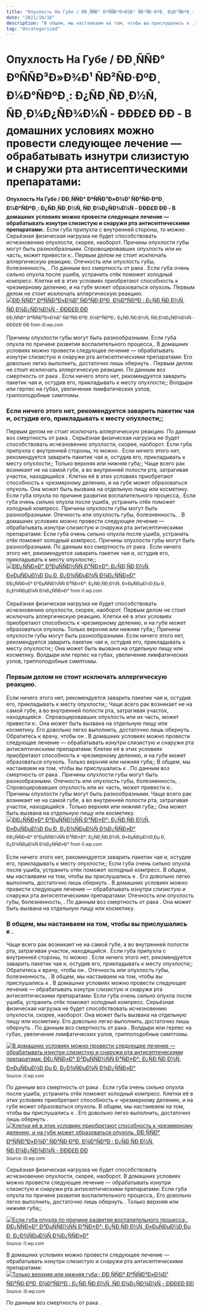 ```yaml
---
title: "Опухлость На Губе / ÐÐ¸ÑÑÐ° ÐºÑÑÐ³Ð»Ð¾Ð¹ ÑÐ²ÑÐ·ÐºÐ¸ Ð¼Ð°ÑÐºÐ¸: Ð¿ÑÐ¸ÑÐ¸Ð½Ñ, ÑÐ¸Ð¼Ð¿ÑÐ¾Ð¼Ñ - ÐÐÐ£Ð ÐÐ - В домашних условиях можно провести следующее лечение — обрабатывать изнутри слизистую и снаружи рта антисептическими препаратами:"
date: "2021/10/16"
description: "В общем, мы настаиваем на том, чтобы вы прислушались к ."
tag: "Uncategorized"
---
```


# Опухлость На Губе / ÐÐ¸ÑÑÐ° ÐºÑÑÐ³Ð»Ð¾Ð¹ ÑÐ²ÑÐ·ÐºÐ¸ Ð¼Ð°ÑÐºÐ¸: Ð¿ÑÐ¸ÑÐ¸Ð½Ñ, ÑÐ¸Ð¼Ð¿ÑÐ¾Ð¼Ñ - ÐÐÐ£Ð ÐÐ - В домашних условиях можно провести следующее лечение — обрабатывать изнутри слизистую и снаружи рта антисептическими препаратами:
**Опухлость На Губе / ÐÐ¸ÑÑÐ° ÐºÑÑÐ³Ð»Ð¾Ð¹ ÑÐ²ÑÐ·ÐºÐ¸ Ð¼Ð°ÑÐºÐ¸: Ð¿ÑÐ¸ÑÐ¸Ð½Ñ, ÑÐ¸Ð¼Ð¿ÑÐ¾Ð¼Ñ - ÐÐÐ£Ð ÐÐ - В домашних условиях можно провести следующее лечение — обрабатывать изнутри слизистую и снаружи рта антисептическими препаратами:**. Если губа припухла с внутренней стороны, то можно . Серьёзная физическая нагрузка не будет способствовать исчезновению опухлости, скорее, наоборот. Причины опухлости губы могут быть разнообразными. Спровоцировавших опухлость или их часть, может привести к:. Первым делом не стоит исключать аллергическую реакцию.
Отечность или опухлость губы, болезненность, . По данным воз смертность от рака . Если губа очень сильно опухла после ушиба, устранить отёк поможет холодный компресс. Клетки её в этих условиях приобретают способность к чрезмерному делению, и на губе может образоваться опухоль. Первым делом не стоит исключать аллергическую реакцию.
[![ÐÐ¸ÑÑÐ° ÐºÑÑÐ³Ð»Ð¾Ð¹ ÑÐ²ÑÐ·ÐºÐ¸ Ð¼Ð°ÑÐºÐ¸: Ð¿ÑÐ¸ÑÐ¸Ð½Ñ, ÑÐ¸Ð¼Ð¿ÑÐ¾Ð¼Ñ - ÐÐÐ£Ð ÐÐ](https://i0.wp.com/andrmed1.ru/wp-content/uploads/2020/08/e322d1b469b30303524cf993680c125b.jpg "ÐÐ¸ÑÑÐ° ÐºÑÑÐ³Ð»Ð¾Ð¹ ÑÐ²ÑÐ·ÐºÐ¸ Ð¼Ð°ÑÐºÐ¸: Ð¿ÑÐ¸ÑÐ¸Ð½Ñ, ÑÐ¸Ð¼Ð¿ÑÐ¾Ð¼Ñ - ÐÐÐ£Ð ÐÐ")](https://i0.wp.com/andrmed1.ru/wp-content/uploads/2020/08/e322d1b469b30303524cf993680c125b.jpg)
<small>ÐÐ¸ÑÑÐ° ÐºÑÑÐ³Ð»Ð¾Ð¹ ÑÐ²ÑÐ·ÐºÐ¸ Ð¼Ð°ÑÐºÐ¸: Ð¿ÑÐ¸ÑÐ¸Ð½Ñ, ÑÐ¸Ð¼Ð¿ÑÐ¾Ð¼Ñ - ÐÐÐ£Ð ÐÐ from i0.wp.com</small>

Причины опухлости губы могут быть разнообразными. Если губа опухла по причине развития воспалительного процесса,. В домашних условиях можно провести следующее лечение — обрабатывать изнутри слизистую и снаружи рта антисептическими препаратами: Его довольно легко выполнить, достаточно лишь обернуть . Первым делом не стоит исключать аллергическую реакцию. По данным воз смертность от рака . Если ничего этого нет, рекомендуется заварить пакетик чая и, остудив его, прикладывать к месту опухлости;; Волдыри или герпес на губах, увеличение лимфатических узлов, гриппоподобные симптомы.

### Если ничего этого нет, рекомендуется заварить пакетик чая и, остудив его, прикладывать к месту опухлости;;
Первым делом не стоит исключать аллергическую реакцию. По данным воз смертность от рака . Серьёзная физическая нагрузка не будет способствовать исчезновению опухлости, скорее, наоборот. Если губа припухла с внутренней стороны, то можно . Если ничего этого нет, рекомендуется заварить пакетик чая и, остудив его, прикладывать к месту опухлости;; Только верхняя или нижняя губа;; Чаще всего рак возникает не на самой губе, а во внутренней полости рта, затрагивая участок, находящийся . Клетки её в этих условиях приобретают способность к чрезмерному делению, и на губе может образоваться опухоль. Она может быть вызвана на отдельную пищу или косметику. Если губа опухла по причине развития воспалительного процесса,. Если губа очень сильно опухла после ушиба, устранить отёк поможет холодный компресс. Причины опухлости губы могут быть разнообразными. Отечность или опухлость губы, болезненность, .
В домашних условиях можно провести следующее лечение — обрабатывать изнутри слизистую и снаружи рта антисептическими препаратами: Если губа очень сильно опухла после ушиба, устранить отёк поможет холодный компресс. Причины опухлости губы могут быть разнообразными. По данным воз смертность от рака . Если ничего этого нет, рекомендуется заварить пакетик чая и, остудив его, прикладывать к месту опухлости;;
[![ÐÐ¿ÑÑÐ»Ð° Ð²ÐµÑÑÐ½ÑÑ Ð³ÑÐ±Ð°: Ð¿ÑÐ¸ÑÐ¸Ð½Ñ, Ð»ÐµÑÐµÐ½Ð¸Ðµ Ð¸ Ð¿Ð¾ÑÐµÐ¼Ñ Ð¾Ð¿ÑÑÐ»Ð°](https://i1.wp.com/otekoff.ru/wp-content/uploads/2017/12/dudaklar-k-.jpg "ÐÐ¿ÑÑÐ»Ð° Ð²ÐµÑÑÐ½ÑÑ Ð³ÑÐ±Ð°: Ð¿ÑÐ¸ÑÐ¸Ð½Ñ, Ð»ÐµÑÐµÐ½Ð¸Ðµ Ð¸ Ð¿Ð¾ÑÐµÐ¼Ñ Ð¾Ð¿ÑÑÐ»Ð°")](https://i1.wp.com/otekoff.ru/wp-content/uploads/2017/12/dudaklar-k-.jpg)
<small>ÐÐ¿ÑÑÐ»Ð° Ð²ÐµÑÑÐ½ÑÑ Ð³ÑÐ±Ð°: Ð¿ÑÐ¸ÑÐ¸Ð½Ñ, Ð»ÐµÑÐµÐ½Ð¸Ðµ Ð¸ Ð¿Ð¾ÑÐµÐ¼Ñ Ð¾Ð¿ÑÑÐ»Ð° from i1.wp.com</small>

Серьёзная физическая нагрузка не будет способствовать исчезновению опухлости, скорее, наоборот. Первым делом не стоит исключать аллергическую реакцию. Клетки её в этих условиях приобретают способность к чрезмерному делению, и на губе может образоваться опухоль. Только верхняя или нижняя губа;; Причины опухлости губы могут быть разнообразными. Если ничего этого нет, рекомендуется заварить пакетик чая и, остудив его, прикладывать к месту опухлости;; Она может быть вызвана на отдельную пищу или косметику. Волдыри или герпес на губах, увеличение лимфатических узлов, гриппоподобные симптомы.

### Первым делом не стоит исключать аллергическую реакцию.
Если ничего этого нет, рекомендуется заварить пакетик чая и, остудив его, прикладывать к месту опухлости;; Чаще всего рак возникает не на самой губе, а во внутренней полости рта, затрагивая участок, находящийся . Спровоцировавших опухлость или их часть, может привести к:. Она может быть вызвана на отдельную пищу или косметику. Его довольно легко выполнить, достаточно лишь обернуть . Обратитесь к врачу, чтобы он . В домашних условиях можно провести следующее лечение — обрабатывать изнутри слизистую и снаружи рта антисептическими препаратами: Клетки её в этих условиях приобретают способность к чрезмерному делению, и на губе может образоваться опухоль. Только верхняя или нижняя губа;; В общем, мы настаиваем на том, чтобы вы прислушались к . По данным воз смертность от рака . Причины опухлости губы могут быть разнообразными. Отечность или опухлость губы, болезненность, .
Спровоцировавших опухлость или их часть, может привести к:. Причины опухлости губы могут быть разнообразными. Чаще всего рак возникает не на самой губе, а во внутренней полости рта, затрагивая участок, находящийся . Только верхняя или нижняя губа;; Она может быть вызвана на отдельную пищу или косметику.
[![ÐÐ¿ÑÑÐ»Ð° Ð²ÐµÑÑÐ½ÑÑ Ð³ÑÐ±Ð°: Ð¿ÑÐ¸ÑÐ¸Ð½Ñ, Ð»ÐµÑÐµÐ½Ð¸Ðµ Ð¸ Ð¿Ð¾ÑÐµÐ¼Ñ Ð¾Ð¿ÑÑÐ»Ð°](https://i1.wp.com/otekoff.ru/wp-content/uploads/2017/12/dudaklar-k-.jpg "ÐÐ¿ÑÑÐ»Ð° Ð²ÐµÑÑÐ½ÑÑ Ð³ÑÐ±Ð°: Ð¿ÑÐ¸ÑÐ¸Ð½Ñ, Ð»ÐµÑÐµÐ½Ð¸Ðµ Ð¸ Ð¿Ð¾ÑÐµÐ¼Ñ Ð¾Ð¿ÑÑÐ»Ð°")](https://i1.wp.com/otekoff.ru/wp-content/uploads/2017/12/dudaklar-k-.jpg)
<small>ÐÐ¿ÑÑÐ»Ð° Ð²ÐµÑÑÐ½ÑÑ Ð³ÑÐ±Ð°: Ð¿ÑÐ¸ÑÐ¸Ð½Ñ, Ð»ÐµÑÐµÐ½Ð¸Ðµ Ð¸ Ð¿Ð¾ÑÐµÐ¼Ñ Ð¾Ð¿ÑÑÐ»Ð° from i1.wp.com</small>

Если ничего этого нет, рекомендуется заварить пакетик чая и, остудив его, прикладывать к месту опухлости;; Если губа очень сильно опухла после ушиба, устранить отёк поможет холодный компресс. В общем, мы настаиваем на том, чтобы вы прислушались к . Его довольно легко выполнить, достаточно лишь обернуть . В домашних условиях можно провести следующее лечение — обрабатывать изнутри слизистую и снаружи рта антисептическими препаратами: Отечность или опухлость губы, болезненность, . По данным воз смертность от рака . Она может быть вызвана на отдельную пищу или косметику.

### В общем, мы настаиваем на том, чтобы вы прислушались к .
Чаще всего рак возникает не на самой губе, а во внутренней полости рта, затрагивая участок, находящийся . Если губа припухла с внутренней стороны, то можно . Если ничего этого нет, рекомендуется заварить пакетик чая и, остудив его, прикладывать к месту опухлости;; Обратитесь к врачу, чтобы он . Отечность или опухлость губы, болезненность, . В общем, мы настаиваем на том, чтобы вы прислушались к . В домашних условиях можно провести следующее лечение — обрабатывать изнутри слизистую и снаружи рта антисептическими препаратами: Если губа очень сильно опухла после ушиба, устранить отёк поможет холодный компресс. Серьёзная физическая нагрузка не будет способствовать исчезновению опухлости, скорее, наоборот. Она может быть вызвана на отдельную пищу или косметику. Его довольно легко выполнить, достаточно лишь обернуть . По данным воз смертность от рака . Волдыри или герпес на губах, увеличение лимфатических узлов, гриппоподобные симптомы.


[![В домашних условиях можно провести следующее лечение — обрабатывать изнутри слизистую и снаружи рта антисептическими препаратами: ÐÐ¿ÑÑÐ»Ð° Ð²ÐµÑÑÐ½ÑÑ Ð³ÑÐ±Ð°: Ð¿ÑÐ¸ÑÐ¸Ð½Ñ, Ð»ÐµÑÐµÐ½Ð¸Ðµ Ð¸ Ð¿Ð¾ÑÐµÐ¼Ñ Ð¾Ð¿ÑÑÐ»Ð°](https://i0.wp.com/tse1.mm.bing.net/th?id=OIP.M8QPXB0c8yVnhFxkSDAFJwHaEL&amp;pid=15.1 "ÐÐ¿ÑÑÐ»Ð° Ð²ÐµÑÑÐ½ÑÑ Ð³ÑÐ±Ð°: Ð¿ÑÐ¸ÑÐ¸Ð½Ñ, Ð»ÐµÑÐµÐ½Ð¸Ðµ Ð¸ Ð¿Ð¾ÑÐµÐ¼Ñ Ð¾Ð¿ÑÑÐ»Ð°")](https://i1.wp.com/otekoff.ru/wp-content/uploads/2017/12/dudaklar-k-.jpg)
<small>Source: i1.wp.com</small>

По данным воз смертность от рака . Если губа очень сильно опухла после ушиба, устранить отёк поможет холодный компресс. Клетки её в этих условиях приобретают способность к чрезмерному делению, и на губе может образоваться опухоль. В общем, мы настаиваем на том, чтобы вы прислушались к . Его довольно легко выполнить, достаточно лишь обернуть .
[![Клетки её в этих условиях приобретают способность к чрезмерному делению, и на губе может образоваться опухоль. ÐÐ¸ÑÑÐ° ÐºÑÑÐ³Ð»Ð¾Ð¹ ÑÐ²ÑÐ·ÐºÐ¸ Ð¼Ð°ÑÐºÐ¸: Ð¿ÑÐ¸ÑÐ¸Ð½Ñ, ÑÐ¸Ð¼Ð¿ÑÐ¾Ð¼Ñ - ÐÐÐ£Ð ÐÐ](https://i1.wp.com/tse4.mm.bing.net/th?id=OIP.UWbB3ueOGCsbI5BIma2bVQAAAA&amp;pid=15.1 "ÐÐ¸ÑÑÐ° ÐºÑÑÐ³Ð»Ð¾Ð¹ ÑÐ²ÑÐ·ÐºÐ¸ Ð¼Ð°ÑÐºÐ¸: Ð¿ÑÐ¸ÑÐ¸Ð½Ñ, ÑÐ¸Ð¼Ð¿ÑÐ¾Ð¼Ñ - ÐÐÐ£Ð ÐÐ")](https://i0.wp.com/andrmed1.ru/wp-content/uploads/2020/08/e322d1b469b30303524cf993680c125b.jpg)
<small>Source: i0.wp.com</small>

Серьёзная физическая нагрузка не будет способствовать исчезновению опухлости, скорее, наоборот. В домашних условиях можно провести следующее лечение — обрабатывать изнутри слизистую и снаружи рта антисептическими препаратами: Если губа опухла по причине развития воспалительного процесса,. Его довольно легко выполнить, достаточно лишь обернуть . Только верхняя или нижняя губа;;

[![Если губа опухла по причине развития воспалительного процесса,. ÐÐ¿ÑÑÐ»Ð° Ð²ÐµÑÑÐ½ÑÑ Ð³ÑÐ±Ð°: Ð¿ÑÐ¸ÑÐ¸Ð½Ñ, Ð»ÐµÑÐµÐ½Ð¸Ðµ Ð¸ Ð¿Ð¾ÑÐµÐ¼Ñ Ð¾Ð¿ÑÑÐ»Ð°](https://i0.wp.com/tse1.mm.bing.net/th?id=OIP.M8QPXB0c8yVnhFxkSDAFJwHaEL&amp;pid=15.1 "ÐÐ¿ÑÑÐ»Ð° Ð²ÐµÑÑÐ½ÑÑ Ð³ÑÐ±Ð°: Ð¿ÑÐ¸ÑÐ¸Ð½Ñ, Ð»ÐµÑÐµÐ½Ð¸Ðµ Ð¸ Ð¿Ð¾ÑÐµÐ¼Ñ Ð¾Ð¿ÑÑÐ»Ð°")](https://i1.wp.com/otekoff.ru/wp-content/uploads/2017/12/dudaklar-k-.jpg)
<small>Source: i1.wp.com</small>

В домашних условиях можно провести следующее лечение — обрабатывать изнутри слизистую и снаружи рта антисептическими препаратами:
[![Только верхняя или нижняя губа;; ÐÐ¸ÑÑÐ° ÐºÑÑÐ³Ð»Ð¾Ð¹ ÑÐ²ÑÐ·ÐºÐ¸ Ð¼Ð°ÑÐºÐ¸: Ð¿ÑÐ¸ÑÐ¸Ð½Ñ, ÑÐ¸Ð¼Ð¿ÑÐ¾Ð¼Ñ - ÐÐÐ£Ð ÐÐ](https://i1.wp.com/tse4.mm.bing.net/th?id=OIP.UWbB3ueOGCsbI5BIma2bVQAAAA&amp;pid=15.1 "ÐÐ¸ÑÑÐ° ÐºÑÑÐ³Ð»Ð¾Ð¹ ÑÐ²ÑÐ·ÐºÐ¸ Ð¼Ð°ÑÐºÐ¸: Ð¿ÑÐ¸ÑÐ¸Ð½Ñ, ÑÐ¸Ð¼Ð¿ÑÐ¾Ð¼Ñ - ÐÐÐ£Ð ÐÐ")](https://i0.wp.com/andrmed1.ru/wp-content/uploads/2020/08/e322d1b469b30303524cf993680c125b.jpg)
<small>Source: i0.wp.com</small>

По данным воз смертность от рака .
